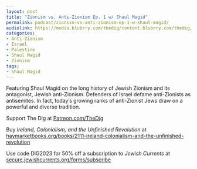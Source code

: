 ```yaml
---
layout: post
title: "Zionism vs. Anti-Zionism Ep. 1 w/ Shaul Magid"
permalink: podcast/zionism-vs-anti-zionism-ep-1-w-shaul-magid/
audiolink: https://media.blubrry.com/thedig/content.blubrry.com/thedig/The_Dig-EP_427-Magid.mp3
categories:
- Anti-Zionism
- Israel
- Palestine
- Shaul Magid
- Zionism
tags:
- Shaul Magid
---
```


Featuring Shaul Magid on the long history of Jewish Zionism and its antagonist, Jewish anti-Zionism. Defenders of Israel defame anti-Zionists as antisemites. In fact, today’s growing ranks of anti-Zionist Jews draw on a powerful and diverse tradition.

Support The Dig at [Patreon.com/TheDig](http://Patreon.com/TheDig)

Buy *Ireland, Colonialism, and the Unfinished Revolution* at [haymarketbooks.org/books/2111-ireland-colonialism-and-the-unfinished-revolution](http://haymarketbooks.org/books/2111-ireland-colonialism-and-the-unfinished-revolution)

Use code DIG2023 for 50% off a subscription to *Jewish Currents* at [secure.jewishcurrents.org/forms/subscribe](http://secure.jewishcurrents.org/forms/subscribe)

